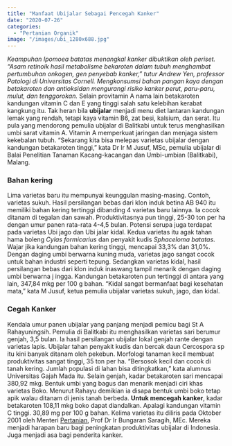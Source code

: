 ```yaml
---
title: "Manfaat Ubijalar Sebagai Pencegah Kanker"
date: "2020-07-26"
categories: 
  - "Pertanian Organik"
image: "/images/ubi_1280x688.jpg"
---
```


_Keampuhan Ipomoea batatas menangkal kanker dibuktikan oleh periset. “Asam retinoik hasil metabolisme bekaroten dalam tubuh menghambat pertumbuhan onkogen, gen penyebab kanker,” tutur Andrew Yen, professor Patologi di Universitas Cornell. Mengkonsumsi bahan pangan kaya dengan betakaroten dan antioksidan mengurangi risiko kanker perut, paru-paru, mulut, dan tenggorokan._ Selain provitamin A nama lain betakaroten kandungan vitamin C dan E yang tinggi salah satu kelebihan kerabat kangkung itu. Tak heran bila **ubijalar** menjadi menu diet lantaran kandungan lemak yang rendah, tetapi kaya vitamin B6, zat besi, kalsium, dan serat. Itu pula yang mendorong pemulia ubijalar di Balitkabi untuk terus menghasilkan umbi sarat vitamin A. Vitamin A memperkuat jaringan dan menjaga sistem kekebalan tubuh. “Sekarang kita bisa melepas varietas ubijalar dengan kandungan betakaroten tinggi,” kata Dr Ir M Jusuf, MSc, pemulia ubijalar di Balai Penelitian Tanaman Kacang-kacangan dan Umbi-umbian (Balitkabi), Malang.

### Bahan kering

Lima varietas baru itu mempunyai keunggulan masing-masing. Contoh, varietas sukuh. Hasil persilangan bebas dari klon induk betina AB 940 itu memiliki bahan kering tertinggi dibanding 4 varietas baru lainnya. Ia cocok ditanam di tegalan dan sawah. Produktivitasnya pun tinggi, 25-30 ton per ha dengan umur panen rata-rata 4-4,5 bulan. Potensi serupa juga terdapat pada varietas Ubi jago dan Ubi jalar kidal. Kedua varietas itu agak tahan hama boleng _Cylas formicarius_ dan penyakit kudis _Sphaceloma batatas_. Wajar jika kandungan bahan kering tinggi, mencapai 33,3% dan 31,0%. Dengan daging umbi berwarna kuning muda, varietas jago sangat cocok untuk bahan industri seperti tepung. Sedangkan varietas kidal, hasil persilangan bebas dari klon induk inaswang tampil menarik dengan daging umbi berwarna j ingga. Kandungan betakaroten pun tertinggi di antara yang lain, 347,84 mkg per 100 g bahan. “Kidal sangat bermanfaat bagi kesehatan mata,” kata M Jusuf, ketua pemulia ubijalar varietas sukuh, jago, dan kidal.

### Cegah Kanker

Kendala umur panen ubijalar yang panjang menjadi pemicu bagi St A Rahayuningsih. Pemulia di Balitkabi itu menghasilkan varietas sari berumur genjah, 3,5 bulan. Ia hasil persilangan ubijalar lokal genjah rante dengan varietas lapis. Ubijalar tahan penyakit kudis dan bercak daun Cercospora sp itu kini banyak ditanam oleh pekebun. Morfologi tanaman kecil membuat produktivitas sangat tinggi, 35 ton per ha. “Bersosok kecil dan cocok di tanah kering. Jumlah populasi di lahan bisa ditingkatkan,” kata alumnus Universitas Gajah Mada itu. Selain genjah, kadar betakaroten sari mencapai 380,92 mkg. Bentuk umbi yang bagus dan menarik menjadi ciri khas varietas Boko. Menurut Rahayu demikian ia disapa bentuk umbi boko tetap apik walau ditanam di jenis tanah berbeda. **Untuk mencegah kanker**, kadar betakaroten 108,11 mkg boko dapat diandalkan. Apalagi kandungan vitamin C tinggi. 30,89 mg per 100 g bahan. Kelima varietas itu diliris pada Oktober 2001 oleh Menteri [Pertanian](http://localhost/mitra/pertanian "Pertanian"), Prof Dr Ir Bungaran Saragih, MEc. Mereka menjadi harapan baru bagi peningkatan produktivitas ubijalar di Indonesia. Juga menjadi asa bagi penderita kanker.
